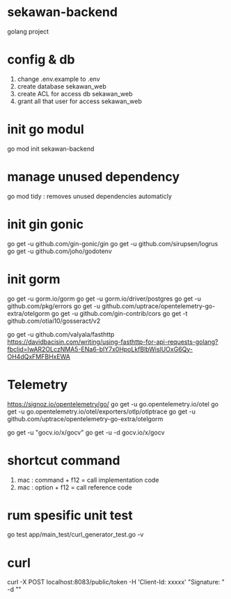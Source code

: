 # sekawan-backend
golang project

# config & db
1. change .env.example to .env
2. create database sekawan_web
3. create ACL for access db sekawan_web
4. grant all that user for access sekawan_web

# init go modul
go mod init sekawan-backend

# manage unused dependency
go mod tidy : removes unused dependencies automaticly

# init gin gonic
go get -u github.com/gin-gonic/gin
go get -u github.com/sirupsen/logrus
go get -u github.com/joho/godotenv

# init gorm
go get -u gorm.io/gorm
go get -u gorm.io/driver/postgres
go get -u github.com/pkg/errors
go get -u github.com/uptrace/opentelemetry-go-extra/otelgorm
go get -u github.com/gin-contrib/cors
go get -t github.com/otiai10/gosseract/v2

go get -u github.com/valyala/fasthttp
https://davidbacisin.com/writing/using-fasthttp-for-api-requests-golang?fbclid=IwAR2OLczNMA5-ENa6-blY7x0HpoLkfBlbWislUOxG6Qy-OH4dQxFMFBHxEWA

# Telemetry
https://signoz.io/opentelemetry/go/
go get -u go.opentelemetry.io/otel
go get -u go.opentelemetry.io/otel/exporters/otlp/otlptrace
go get -u github.com/uptrace/opentelemetry-go-extra/otelgorm

go get -u "gocv.io/x/gocv"
go get -u -d gocv.io/x/gocv

# shortcut command
1. mac : command + f12 = call implementation code
2. mac : option + f12 = call reference code

# rum spesific unit test
go test app/main_test/curl_generator_test.go -v

# curl
curl -X POST localhost:8083/public/token -H 'Client-Id: xxxxx' "Signature: " -d ""